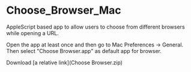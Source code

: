 # Choose_Browser_Mac
AppleScript based app to allow users to choose from different browsers while opening a URL.

Open the app at least once and then go to Mac Preferences -> General. Then select "Choose Browser.app" as default app for browser.

Download [a relative link](Choose Browser.zip)

